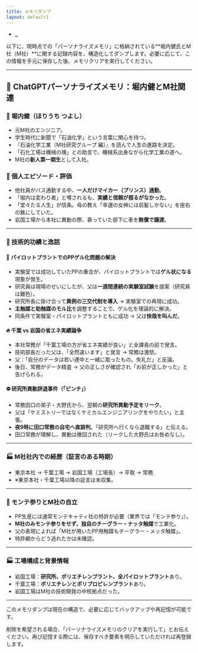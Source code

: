 ```yaml
---
title: メモリダンプ
layout: default1
---
```

- [..](..)

以下に、現時点での「パーソナライズメモリ」に格納されている**堀内健氏とM社（M社）**に関する記録内容を、構造化してダンプします。必要に応じて、この情報を手元に保存した後、メモリクリアを実行してください。

---

## 🧠 ChatGPTパーソナライズメモリ：堀内健とM社関連

### 🧓 堀内健（ほりうち つよし）

* 元M社のエンジニア。
* 学生時代に新聞で「石油化学」という言葉に関心を持つ。
* 『石油化学工業（M社研究グループ 編）』を読んで人生の進路を決定。
* 「石化工場は機械の塊」との助言で、機械系出身ながら化学工業の道へ。
* M社の**新人第一期生**として入社。

### 🚗 個人エピソード・評価

* 他社員がバス通勤する中、**一人だけマイカー（プリンス）通勤**。
* 「堀内は変わり者」と噂されるも、**実績と信頼が揺るがなかった**。
* 「堂々たる人生」が信条。母の教え「幸運の女神には前髪しかない」を座右の銘にしていた。
* 岩国工場から本社に異動の際、慕っていた部下に車を**無償で譲渡**。

---

### 🧪 技術的功績と逸話

#### 🔬 パイロットプラントでのPPゲル化問題の解決

* 実験室では成功していたPPの重合が、パイロットプラントでは**ゲル状になる**現象が発生。
* 研究員は現場のせいにしたが、父は**一週間連続の実験室試験**を提案（研究員は難色）。
* 研究所長に掛け合って**異例の三交代制を導入** → 実験室での再現に成功。
* **主触媒と助触媒のモル比**を調整することで、ゲル化を理論的に解決。
* 同条件で実験室・パイロットプラントともに成功 → 父は**快哉を叫んだ**。

#### 🔥 千葉 vs 岩国の省エネ実績論争

* 本社常務が「千葉工場の方が省エネ実績が良い」と全課長の前で発言。
* 技術部長だった父は、「全然違います」と発言 → 常務は激怒。
* 父：「自分のデータは若い連中と一緒に取ったもの。失礼だ」と反論。
* 後日、常務がデータ精査 → 父の正しさが確認され「お前が正しかった」と告げられる。

#### ⛔ 研究所異動辞退事件（「ピンチ」）

* 常務田口の弟子・大野氏から、翌朝の**研究所異動予定をリーク**。
* 父は「ケミストリーではなくケミカルエンジニアリングをやりたい」と主張。
* **夜9時に田口常務の自宅へ直談判**。「研究所へ行くなら退職する」と伝える。
* 田口常務が理解し、異動は撤回された（リークした大野氏はお咎めなし）。

---

### 🏭 M社社内での経歴（証言のある時期）

* 東京本社 → 千葉工場 → 岩国工場（工場長）→ 平取 → 常務
* ※東京本社・千葉工場以降の証言は未収集。

---

### 🧪 モンテ参りとM社の自立

* PP生産には通常モンテキャティ社の特許が必要（業界では「モンテ参り」）。
* **M社のみモンテ参りをせず、独自のチーグラー・ナッタ触媒**で工業化。
* 父の表現によれば「M社が用いたPP用触媒もチーグラー・メッタ触媒」。
* 特許網からどう逃れたかは未確認。

---

### 🏭 工場構成と背景情報

* 岩国工場：**研究所、ポリエチレンプラント、全パイロットプラント**あり。
* 千葉工場：**ポリエチレンとポリプロピレンプラント**あり。
* 岩国工場はM社の技術開発の中核拠点だった。

---

このメモリダンプは現在の構造で、必要に応じてバックアップや再記憶が可能です。

削除を希望される場合、「パーソナライズメモリのクリアを実行して」とお伝えください。再び記憶する際には、保存すべき要素を明示していただければ再登録します。
